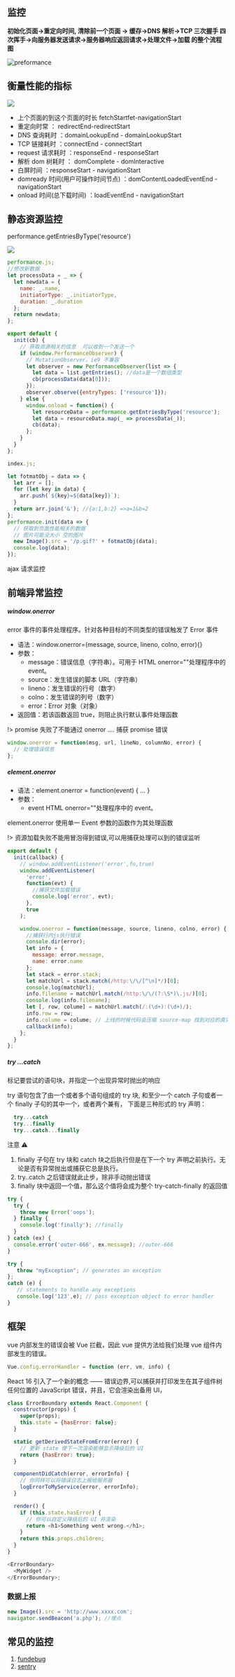 ## 监控

**初始化页面->重定向时间, 清除前一个页面 -> 缓存->DNS 解析->TCP 三次握手 四次挥手->向服务器发送请求->服务器响应返回请求->处理文件->加载
的整个流程图**

![preformance](./img/chrome/timing-overview.png)

## 衡量性能的指标

![](./img/prefor/perfor05.png)

- 上个页面的到这个页面的时长 fetchStartfet-navigationStart
- 重定向时常 ： redirectEnd-redirectStart
- DNS 查询耗时 ：domainLookupEnd - domainLookupStart
- TCP 链接耗时 ：connectEnd - connectStart
- request 请求耗时 ：responseEnd - responseStart
- 解析 dom 树耗时 ： domComplete - domInteractive
- 白屏时间 ：responseStart - navigationStart
- domready 时间(用户可操作时间节点) ：domContentLoadedEventEnd - navigationStart
- onload 时间(总下载时间) ：loadEventEnd - navigationStart

## 静态资源监控

performance.getEntriesByType('resource')

![](./img/prefor/watch01.png)

```javascript
performance.js;
//修改新数据
let processData = _ => {
  let newdata = {
    name: _.name,
    initiatorType: _.initiatorType,
    duration: _.duration
  };
  return newdata;
};

export default {
  init(cb) {
    // 获取资源相关的信息  可以收到一个发送一个
    if (window.PerformanceObserver) {
      // MutationObserver。ie9 不兼容
      let observer = new PerformanceObserver(list => {
        let data = list.getEntries(); //data是一个数组类型
        cb(processData(data[0]));
      });
      observer.observe({entryTypes: ['resource']});
    } else {
      window.onload = function() {
        let resourceData = performance.getEntriesByType('resource');
        let data = resourceData.map(_ => processData(_));
        cb(data);
      };
    }
  }
};

index.js;

let fotmatObj = data => {
  let arr = [];
  for (let key in data) {
    arr.push(`${key}=${data[key]}`);
  }
  return arr.join('&'); //{a:1,b:2} =>a=1&b=2
};
performance.init(data => {
  // 获取到页面性能相关的数据
  // 图片可能没大小 空的图片
  new Image().src = '/p.gif?' + fotmatObj(data);
  console.log(data);
});
```

ajax 请求监控

## 前端异常监控

##### window.onerror

error 事件的事件处理程序。针对各种目标的不同类型的错误触发了 Error 事件

- 语法：window.onerror=(message, source, lineno, colno, error){}
- 参数：
  - message：错误信息（字符串）。可用于 HTML onerror=""处理程序中的 event。
  - source：发生错误的脚本 URL（字符串）
  - lineno：发生错误的行号（数字）
  - colno：发生错误的列号（数字）
  - error：Error 对象（对象）
- 返回值：若该函数返回 true，则阻止执行默认事件处理函数

!> promise 失败了不能通过 onerror .... 捕获 promise 错误

```javascript
window.onerror = function(msg, url, lineNo, columnNo, error) {
  // 处理错误信息
};
```

##### element.onerror

- 语法：element.onerror = function(event) { ... }
- 参数：
  - event HTML onerror=""处理程序中的 event。

element.onerror 使用单一 Event 参数的函数作为其处理函数

!> 资源加载失败不能用冒泡得到错误,可以用捕获处理可以到的错误监听

```javascript
export default {
  init(callback) {
    // window.addEventListener('error',fn,true)
    window.addEventListener(
      'error',
      function(evt) {
        //捕获文件加载错误
        console.log('error', evt);
      },
      true
    );

    window.onerror = function(message, source, lineno, colno, error) {
      //捕获行内js执行错误
      console.dir(error);
      let info = {
        message: error.message,
        name: error.name
      };
      let stack = error.stack;
      let matchUrl = stack.match(/http:\/\/[^\n]*/)[0];
      console.log(matchUrl);
      info.filename = matchUrl.match(/http:\/\/(?:\S*)\.js/)[0];
      console.log(info.filename);
      let [, row, colume] = matchUrl.match(/:(\d+):(\d+)/);
      info.row = row;
      info.colume = colume; // 上线的时候代码会压缩 source-map 找到对应的真实的报错
      callback(info);
    };
  }
};
```

##### try ...catch

标记要尝试的语句块，并指定一个出现异常时抛出的响应

try 语句包含了由一个或者多个语句组成的 try 块, 和至少一个 catch 子句或者一个 finally 子句的其中一个，或者两个兼有， 下面是三种形式的 try 声明：

```javascript
  try...catch
  try...finally
  try...catch...finally
```

注意 ⚠️

1.  finally 子句在 try 块和 catch 块之后执行但是在下一个 try 声明之前执行。无论是否有异常抛出或捕获它总是执行。
1.  try..catch 之后错误就此止步，除非手动抛出错误
1.  finally 块中返回一个值，那么这个值将会成为整个 try-catch-finally 的返回值

```javascript
try {
  try {
    throw new Error('oops');
  } finally {
    console.log('finally'); //finally
  }
} catch (ex) {
  console.error('outer-666', ex.message); //outer-666
}

try {
   throw "myException"; // generates an exception
};
catch (e) {
   // statements to handle any exceptions
   console.log('123',e); // pass exception object to error handler
}
```

## 框架

vue 内部发生的错误会被 Vue 拦截，因此 vue 提供方法给我们处理 vue 组件内部发生的错误。

```javascript
Vue.config.errorHandler = function (err, vm, info) {
```

React 16 引入了一个新的概念 —— 错误边界,可以捕获并打印发生在其子组件树任何位置的 JavaScript 错误，并且，它会渲染出备用 UI，

```javascript
class ErrorBoundary extends React.Component {
  constructor(props) {
    super(props);
    this.state = {hasError: false};
  }

  static getDerivedStateFromError(error) {
    // 更新 state 使下一次渲染能够显示降级后的 UI
    return {hasError: true};
  }

  componentDidCatch(error, errorInfo) {
    // 你同样可以将错误日志上报给服务器
    logErrorToMyService(error, errorInfo);
  }

  render() {
    if (this.state.hasError) {
      // 你可以自定义降级后的 UI 并渲染
      return <h1>Something went wrong.</h1>;
    }
    return this.props.children;
  }
}

<ErrorBoundary>
  <MyWidget />
</ErrorBoundary>;
```

### 数据上报

```javascript
new Image().src = 'http://www.xxxx.com';
navigator.sendBeacon('a.php'); //埋点
```

## 常见的监控

1.  [fundebug](https://www.fundebug.com/)
2.  [sentry](https://sentry.io/welcome/)
